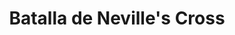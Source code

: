 ﻿---
title: "Batalla de Neville's Cross"
permalink: periodes_457.html
layout: periode
dataInici: 1346-10-17
sidebar: periodes
pares:
  - id: 230
    title: "Segunda Guerra de Independencia"
    dataInici: "(1332)"
    dataFi: "(1357)"

  - id: 252
    title: "Guerra de los Cien Años"
    dataInici: "(1337-01-01)"
    dataFi: "(1453-10-17)"

fills:
jocsPrincipals:
  - title: "Like the tide into a breach"
    bggId: 171450

jocsEscenaris:
jocsEpoca:
jocsEpocaEscenaris:
---
